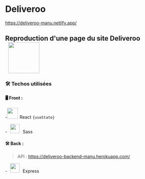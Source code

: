 # Deliveroo

<https://deliveroo-manu.netlify.app/>

## Reproduction d'une page du site Deliveroo <img src="https://upload.wikimedia.org/wikipedia/fr/thumb/f/f7/Deliveroo_logo.svg/langfr-280px-Deliveroo_logo.svg.png" width="100" style="margin: 0 10px">

### 🛠 Techos utilisées

#### 🖥 Front :

-<img src="https://upload.wikimedia.org/wikipedia/commons/thumb/a/a7/React-icon.svg/1200px-React-icon.svg.png" width="35" style="margin-right: 5px">React `{useState}`

-<img src="https://upload.wikimedia.org/wikipedia/commons/thumb/9/96/Sass_Logo_Color.svg/1200px-Sass_Logo_Color.svg.png" width="30" style="margin: 0 10px">Sass

#### 🛠 Back :

> API : https://deliveroo-backend-manu.herokuapp.com/

-<img src="https://upload.wikimedia.org/wikipedia/commons/thumb/d/db/Npm-logo.svg/1200px-Npm-logo.svg.png" width="30" style="margin: 0 10px">Express
